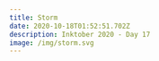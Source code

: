 ```yaml
---
title: Storm
date: 2020-10-18T01:52:51.702Z
description: Inktober 2020 - Day 17
image: /img/storm.svg
---
```


